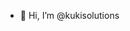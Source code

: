 - 👋 Hi, I’m @kukisolutions


<!---
kukisolutions/kukisolutions is a ✨ special ✨ repository because its `README.md` (this file) appears on your GitHub profile.
You can click the Preview link to take a look at your changes.
--->
